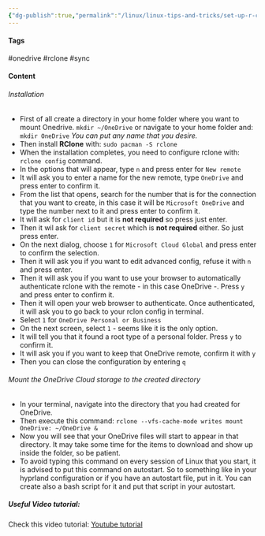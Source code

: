 ```yaml
---
{"dg-publish":true,"permalink":"/linux/linux-tips-and-tricks/set-up-r-clone-for-onedrive/","noteIcon":""}
---
```


#### Tags
#onedrive #rclone #sync
#### Content
###### Installation
- First of all create a directory in your home folder where you want to mount Onedrive. 
	`mkdir ~/OneDrive` or navigate to your home folder and:
	`mkdir OneDrive`
	*You can put any name that you desire.*
- Then install **RClone** with:
	`sudo pacman -S rclone`
- When the installation completes, you need to configure rclone with:
	`rclone config` command.
- In the options that will appear, type `n` and press enter for `New remote`
- It will ask you to enter a name for the new remote, type `OneDrive` and press enter to confirm it.
- From the list that opens, search for the number that is for the connection that you want to create, in this case it will be `Microsoft OneDrive` and type the number next to it and press enter to confirm it.
- It will ask for `client id` but it is **not required** so press just enter.
- Then it wil ask for `client secret` which is **not required** either. So just press enter.
- On the next dialog, choose `1` for `Microsoft Cloud Global` and press enter to confirm the selection.
- Then it will ask you if you want to edit advanced config, refuse it with `n` and press enter.
- Then it will ask you if you want to use your browser to automatically authenticate rclone with the remote - in this case OneDrive -. Press `y` and press enter to confirm it.
- Then it will open your web browser to authenticate. Once authenticated, it will ask you to go back to your rclon config in terminal.
- Select `1` for `OneDrive Personal or Business`
- On the next screen, select `1` - seems like it is the only option.
- It will tell you that it found a root type of a personal folder. Press `y` to confirm it.
- It will ask you if you want to keep that OneDrive remote, confirm it with `y`
- Then you can close the configuration by entering `q`
###### Mount the OneDrive Cloud storage to the created directory
- In your terminal, navigate into the directory that you had created for OneDrive.
- Then execute this command:
	`rclone --vfs-cache-mode writes mount OneDrive: ~/OneDrive &`
- Now you will see that your OneDrive files will start to appear in that directory. It may take some time for the items to download and show up inside the folder, so be patient.
- To avoid typing this command on every session of Linux that you start, it is advised to put this command on autostart. So to something like in your hyprland configuration or if you have an autostart file, put in it. You can create also a bash script for it and put that script in your autostart. 
##### Useful Video tutorial:
Check this video tutorial: [Youtube tutorial](https://www.youtube.com/watch?v=u_W0-HEVOyg)
